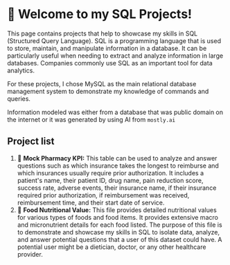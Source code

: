 # 🚀  Welcome to my SQL Projects! #

This page contains projects that help to showcase my skills in SQL (Structured Query Language). SQL is a programming language that is used to store, maintain, and manipulate information in a database. It can be particularly useful when needing to extract and analyze information in large databases. Companies commonly use SQL as an important tool for data analytics.

For these projects, I chose MySQL as the main relational database management system to demonstrate my knowledge of commands and queries.

Information modeled was either from a database that was public domain on the internet or it was generated by using AI from `mostly.ai`

## Project list ##
1. :pill: **Mock Pharmacy KPI:** This  table can be used to analyze and answer questions such as which insurance takes the longest to reimburse and which insurances usually require prior authorization.
It includes a patient's name, their patient ID, drug name, pain reduction score, success rate, adverse events, their insurance name, if their insurance required prior authorization, if reimbursement was received, reimbursement time, and their start date of service.
2. :apple: **Food Nutritional Value:** This file provides detailed nutritional values for various types of foods and food items. It provides extensive macro and micronutrient details for each food listed.
The purpose of this file is to demonstrate and showcase my skills in SQL to isolate data, analyze, and answer potential questions that a user of this dataset could have. A potential user might be a dietician, doctor, or any other healthcare provider.
